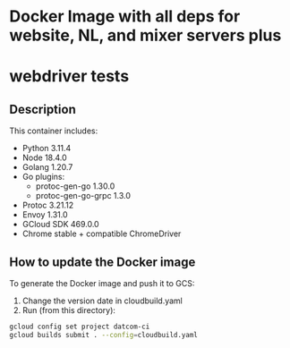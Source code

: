 # Docker Image with all deps for website, NL, and mixer servers plus
# webdriver tests

## Description

This container includes:
- Python 3.11.4
- Node 18.4.0
- Golang 1.20.7
- Go plugins:
  - protoc-gen-go 1.30.0
  - protoc-gen-go-grpc 1.3.0
- Protoc 3.21.12
- Envoy 1.31.0
- GCloud SDK 469.0.0
- Chrome stable + compatible ChromeDriver

## How to update the Docker image

To generate the Docker image and push it to GCS:

1. Change the version date in cloudbuild.yaml
2. Run (from this directory):

```bash
gcloud config set project datcom-ci
gcloud builds submit . --config=cloudbuild.yaml
```
